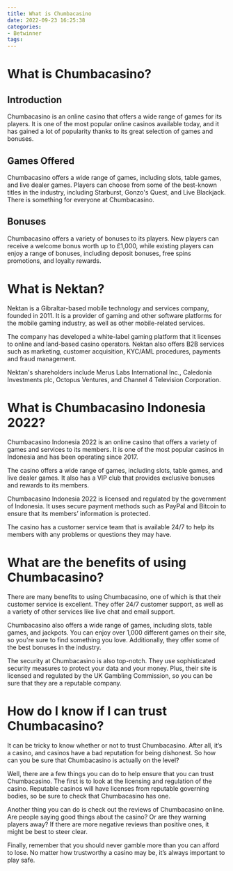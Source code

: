 ```yaml
---
title: What is Chumbacasino
date: 2022-09-23 16:25:38
categories:
- Betwinner
tags:
---
```



#  What is Chumbacasino?

## Introduction

Chumbacasino is an online casino that offers a wide range of games for its players. It is one of the most popular online casinos available today, and it has gained a lot of popularity thanks to its great selection of games and bonuses.

## Games Offered

Chumbacasino offers a wide range of games, including slots, table games, and live dealer games. Players can choose from some of the best-known titles in the industry, including Starburst, Gonzo's Quest, and Live Blackjack. There is something for everyone at Chumbacasino.

## Bonuses

Chumbacasino offers a variety of bonuses to its players. New players can receive a welcome bonus worth up to £1,000, while existing players can enjoy a range of bonuses, including deposit bonuses, free spins promotions, and loyalty rewards.

#  What is Nektan? 

Nektan is a Gibraltar-based mobile technology and services company, founded in 2011. It is a provider of gaming and other software platforms for the mobile gaming industry, as well as other mobile-related services.

The company has developed a white-label gaming platform that it licenses to online and land-based casino operators. Nektan also offers B2B services such as marketing, customer acquisition, KYC/AML procedures, payments and fraud management.

Nektan's shareholders include Merus Labs International Inc., Caledonia Investments plc, Octopus Ventures, and Channel 4 Television Corporation.


#  What is Chumbacasino Indonesia 2022?

Chumbacasino Indonesia 2022 is an online casino that offers a variety of games and services to its members. It is one of the most popular casinos in Indonesia and has been operating since 2017.

The casino offers a wide range of games, including slots, table games, and live dealer games. It also has a VIP club that provides exclusive bonuses and rewards to its members.

Chumbacasino Indonesia 2022 is licensed and regulated by the government of Indonesia. It uses secure payment methods such as PayPal and Bitcoin to ensure that its members’ information is protected.

The casino has a customer service team that is available 24/7 to help its members with any problems or questions they may have.

#  What are the benefits of using Chumbacasino?

There are many benefits to using Chumbacasino, one of which is that their customer service is excellent. They offer 24/7 customer support, as well as a variety of other services like live chat and email support.

Chumbacasino also offers a wide range of games, including slots, table games, and jackpots. You can enjoy over 1,000 different games on their site, so you're sure to find something you love. Additionally, they offer some of the best bonuses in the industry.

The security at Chumbacasino is also top-notch. They use sophisticated security measures to protect your data and your money. Plus, their site is licensed and regulated by the UK Gambling Commission, so you can be sure that they are a reputable company.

#  How do I know if I can trust Chumbacasino?

It can be tricky to know whether or not to trust Chumbacasino. After all, it’s a casino, and casinos have a bad reputation for being dishonest. So how can you be sure that Chumbacasino is actually on the level?

Well, there are a few things you can do to help ensure that you can trust Chumbacasino. The first is to look at the licensing and regulation of the casino. Reputable casinos will have licenses from reputable governing bodies, so be sure to check that Chumbacasino has one.

Another thing you can do is check out the reviews of Chumbacasino online. Are people saying good things about the casino? Or are they warning players away? If there are more negative reviews than positive ones, it might be best to steer clear.

Finally, remember that you should never gamble more than you can afford to lose. No matter how trustworthy a casino may be, it’s always important to play safe.